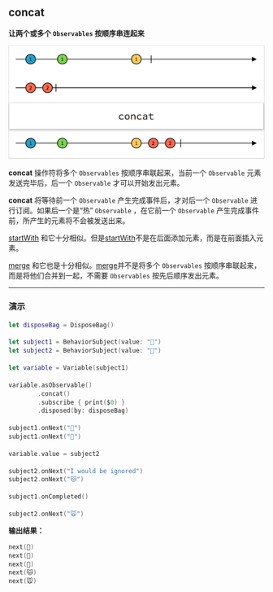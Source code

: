## concat

**让两个或多个 `Observables` 按顺序串连起来**

![](/assets/WhichOperator/Operators/concat.png)

**concat** 操作符将多个 `Observables` 按顺序串联起来，当前一个 `Observable` 元素发送完毕后，后一个  `Observable` 才可以开始发出元素。

**concat** 将等待前一个 `Observable` 产生完成事件后，才对后一个 `Observable` 进行订阅。如果后一个是“热” `Observable` ，在它前一个 `Observable` 产生完成事件前，所产生的元素将不会被发送出来。

[startWith](startWith.md) 和它十分相似。但是[startWith](startWith.md)不是在后面添加元素，而是在前面插入元素。

[merge](merge.md) 和它也是十分相似。[merge](merge.md)并不是将多个 `Observables` 按顺序串联起来，而是将他们合并到一起，不需要 `Observables` 按先后顺序发出元素。

---

### 演示

```swift
let disposeBag = DisposeBag()

let subject1 = BehaviorSubject(value: "🍎")
let subject2 = BehaviorSubject(value: "🐶")

let variable = Variable(subject1)

variable.asObservable()
        .concat()
        .subscribe { print($0) }
        .disposed(by: disposeBag)

subject1.onNext("🍐")
subject1.onNext("🍊")

variable.value = subject2

subject2.onNext("I would be ignored")
subject2.onNext("🐱")

subject1.onCompleted()

subject2.onNext("🐭")
```

**输出结果：**

```swift
next(🍎)
next(🍐)
next(🍊)
next(🐱)
next(🐭)
```
